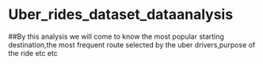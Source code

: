 # Uber_rides_dataset_dataanalysis
##By this analysis we will come to know the most popular starting destination,the most frequent route selected by the uber drivers,purpose of the ride etc etc
